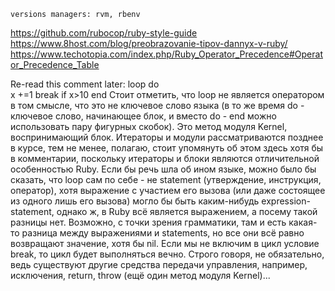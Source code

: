     versions managers: rvm, rbenv

https://github.com/rubocop/ruby-style-guide
https://www.8host.com/blog/preobrazovanie-tipov-dannyx-v-ruby/
https://www.techotopia.com/index.php/Ruby_Operator_Precedence#Operator_Precedence_Table



Re-read this comment later:
loop do   
x +=1
break if x>10
end
Стоит отметить, что loop не является оператором в том смысле, что это не ключевое слово языка
(в то же время do - ключевое слово, начинающее блок, и вместо do - end можно использовать 
пару фигурных скобок). Это метод модуля Kernel, воспринимающий блок. Итераторы и модули 
рассматриваются позднее в курсе, тем не менее, полагаю, стоит упомянуть об этом здесь хотя 
бы в комментарии, поскольку итераторы и блоки являются отличительной особенностью Ruby.
Если бы речь шла об ином языке, можно было бы сказать, что loop сам по себе - не statement 
(утверждение, инструкция, оператор), хотя выражение с участием его вызова (или даже состоящее 
из одного лишь его вызова) могло бы быть каким-нибудь expression-statement, однако ж, в Ruby всё 
является выражением, а посему такой разницы нет. Возможно, с точки зрения грамматики, там и есть 
какая-то разница между выражениями и statements, но все они всё равно возвращают значение, хотя бы nil.
    Если мы не включим в цикл условие break, то цикл будет выполняться вечно.
Строго говоря, не обязательно, ведь существуют другие средства передачи управления, например, 
исключения, return, throw (ещё один метод модуля Kernel)...